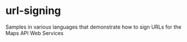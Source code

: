 # url-signing
Samples in various languages that demonstrate how to sign URLs for the Maps API Web Services

